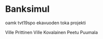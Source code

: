 # Banksimul
oamk tvt19spo ekavuoden toka projekti

Ville Prittinen
Ville Kovalainen
Peetu Puumala



